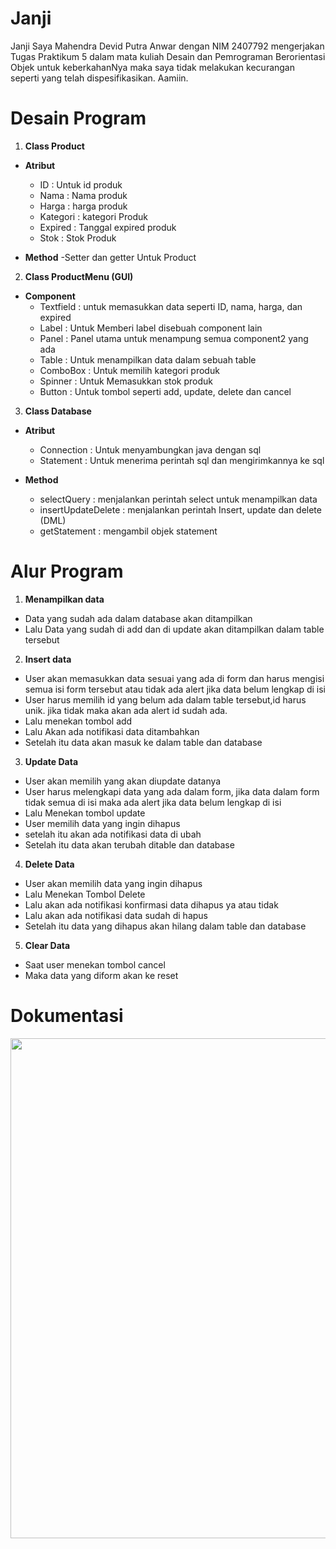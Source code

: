 # Janji
Janji Saya Mahendra Devid Putra Anwar dengan NIM 2407792 mengerjakan Tugas Praktikum 5 dalam mata kuliah Desain dan Pemrograman Berorientasi Objek untuk keberkahanNya maka saya tidak melakukan kecurangan seperti yang telah dispesifikasikan. Aamiin.

# Desain Program
1. **Class Product**
- **Atribut**
  - ID : Untuk id produk
  - Nama : Nama produk
  - Harga : harga produk
  - Kategori : kategori Produk
  - Expired : Tanggal expired produk
  - Stok : Stok Produk
    
- **Method**
  -Setter dan getter Untuk Product
  
2. **Class ProductMenu (GUI)**
- **Component**
  - Textfield : untuk memasukkan data seperti ID, nama, harga, dan expired
  - Label : Untuk Memberi label disebuah component lain
  - Panel : Panel utama untuk menampung semua component2 yang ada
  - Table : Untuk menampilkan data dalam sebuah table
  - ComboBox : Untuk memilih kategori produk
  - Spinner : Untuk Memasukkan stok produk
  - Button : Untuk tombol seperti add, update, delete dan cancel
 
3. **Class Database**
- **Atribut**
  - Connection : Untuk menyambungkan java dengan sql
  - Statement : Untuk menerima perintah sql dan mengirimkannya ke sql
 
- **Method**
  - selectQuery : menjalankan perintah select untuk menampilkan data
  - insertUpdateDelete : menjalankan perintah Insert, update dan delete (DML)
  - getStatement : mengambil objek statement

# Alur Program
1. **Menampilkan data**
- Data yang sudah ada dalam database akan ditampilkan
- Lalu Data yang sudah di add dan di update akan ditampilkan dalam table tersebut
  
2. **Insert data**
- User akan memasukkan data sesuai yang ada di form dan harus mengisi semua isi form tersebut atau tidak ada alert jika data belum lengkap di isi
- User harus memilih id yang belum ada dalam table tersebut,id harus unik. jika tidak maka akan ada alert id sudah ada.
- Lalu menekan tombol add
- Lalu Akan ada notifikasi data ditambahkan
- Setelah itu data akan masuk ke dalam table dan database
  
3. **Update Data**
- User akan memilih yang akan diupdate datanya
- User harus melengkapi data yang ada dalam form, jika data dalam form tidak semua di isi maka ada alert jika data belum lengkap di isi
- Lalu Menekan tombol update
- User memilih data yang ingin dihapus
- setelah itu akan ada notifikasi data di ubah
- Setelah itu data akan terubah ditable dan database
  
4. **Delete Data**
- User akan memilih data yang ingin dihapus
- Lalu Menekan Tombol Delete
- Lalu akan ada notifikasi konfirmasi data dihapus ya atau tidak
- Lalu akan ada notifikasi data sudah di hapus
- Setelah itu data yang dihapus akan hilang dalam table dan database
  
5. **Clear Data**
- Saat user menekan tombol cancel
- Maka data yang diform akan ke reset

# Dokumentasi
<img src="Dokumentasi/Tp5/Screen Recording 2025-10-17 003818.gif" width="800">


